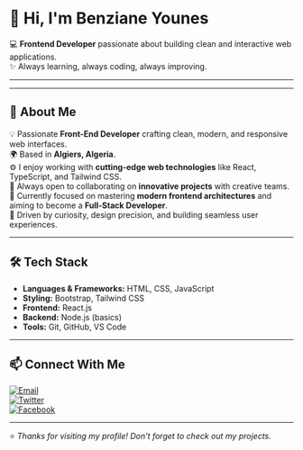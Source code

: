 # 👋 Hi, I'm Benziane Younes  

💻 **Frontend Developer** passionate about building clean and interactive web applications.  
✨ Always learning, always coding, always improving.  

---

---

## 🚀 About Me  

💡 Passionate **Front-End Developer** crafting clean, modern, and responsive web interfaces.  
🌍 Based in **Algiers, Algeria**.  
⚙️ I enjoy working with **cutting-edge web technologies** like React, TypeScript, and Tailwind CSS.  
🤝 Always open to collaborating on **innovative projects** with creative teams.  
🎯 Currently focused on mastering **modern frontend architectures** and aiming to become a **Full-Stack Developer**.  
🚀 Driven by curiosity, design precision, and building seamless user experiences.


---

## 🛠️ Tech Stack
- **Languages & Frameworks:** HTML, CSS, JavaScript  
- **Styling:** Bootstrap, Tailwind CSS  
- **Frontend:** React.js  
- **Backend:** Node.js (basics)  
- **Tools:** Git, GitHub, VS Code  

---

## 📫 Connect With Me
[![Email](https://img.shields.io/badge/Email-D14836?style=flat&logo=gmail&logoColor=white)](mailto:younesbenziane17@gmail.com)  
[![Twitter](https://img.shields.io/badge/Twitter-1DA1F2?style=flat&logo=twitter&logoColor=white)](https://twitter.com/younesbenziane)  
[![Facebook](https://img.shields.io/badge/Facebook-1877F2?style=flat&logo=facebook&logoColor=white)](https://facebook.com/younesbenziane)  

---

⭐️ *Thanks for visiting my profile! Don’t forget to check out my projects.*  
